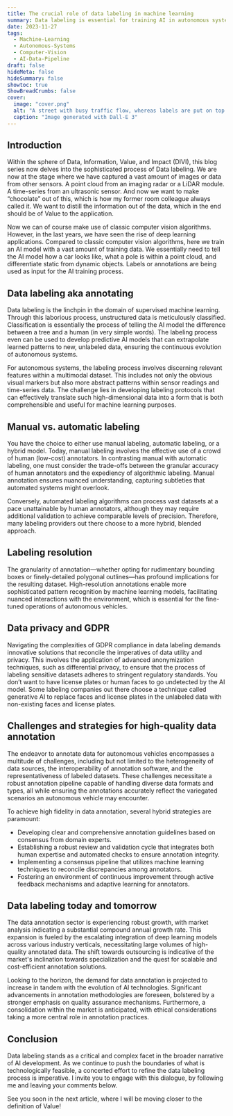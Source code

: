 ```yaml
---
title: The crucial role of data labeling in machine learning
summary: Data labeling is essential for training AI in autonomous systems, balancing manual and automated methods while addressing privacy, accuracy, and scalability challenges.
date: 2023-11-27
tags: 
  - Machine-Learning
  - Autonomous-Systems
  - Computer-Vision
  - AI-Data-Pipeline
draft: false
hideMeta: false
hideSummary: false
showtoc: true
ShowBreadCrumbs: false
cover:
  image: "cover.png"
  alt: "A street with busy traffic flow, whereas labels are put on top of the image to identify objects"
  caption: "Image generated with Dall-E 3"
---
```


## Introduction

Within the sphere of Data, Information, Value, and Impact (DIVI), this blog series now delves into the sophisticated process of Data labeling. We are now at the stage where we have captured a vast amount of images or data from other sensors. A point cloud from an imaging radar or a LiDAR module. A time-series from an ultrasonic sensor. And now we want to make “chocolate” out of this, which is how my former room colleague always called it. We want to distill the information out of the data, which in the end should be of Value to the application.

Now we can of course make use of classic computer vision algorithms. However, in the last years, we have seen the rise of deep learning applications. Compared to classic computer vision algorithms, here we train an AI model with a vast amount of training data. We essentially need to tell the AI model how a car looks like, what a pole is within a point cloud, and differentiate static from dynamic objects. Labels or annotations are being used as input for the AI training process.

## Data labeling aka annotating

Data labeling is the linchpin in the domain of supervised machine learning. Through this laborious process, unstructured data is meticulously classified. Classification is essentially the process of telling the AI model the difference between a tree and a human (in very simple words). The labeling process even can be used to develop predictive AI models that can extrapolate learned patterns to new, unlabeled data, ensuring the continuous evolution of autonomous systems.

For autonomous systems, the labeling process involves discerning relevant features within a multimodal dataset. This includes not only the obvious visual markers but also more abstract patterns within sensor readings and time-series data. The challenge lies in developing labeling protocols that can effectively translate such high-dimensional data into a form that is both comprehensible and useful for machine learning purposes.

## Manual vs. automatic labeling

You have the choice to either use manual labeling, automatic labeling, or a hybrid model. Today, manual labeling involves the effective use of a crowd of human (low-cost) annotators. In contrasting manual with automatic labeling, one must consider the trade-offs between the granular accuracy of human annotators and the expediency of algorithmic labeling. Manual annotation ensures nuanced understanding, capturing subtleties that automated systems might overlook.

Conversely, automated labeling algorithms can process vast datasets at a pace unattainable by human annotators, although they may require additional validation to achieve comparable levels of precision. Therefore, many labeling providers out there choose to a more hybrid, blended approach.

## Labeling resolution

The granularity of annotation—whether opting for rudimentary bounding boxes or finely-detailed polygonal outlines—has profound implications for the resulting dataset. High-resolution annotations enable more sophisticated pattern recognition by machine learning models, facilitating nuanced interactions with the environment, which is essential for the fine-tuned operations of autonomous vehicles.

## Data privacy and GDPR

Navigating the complexities of GDPR compliance in data labeling demands innovative solutions that reconcile the imperatives of data utility and privacy. This involves the application of advanced anonymization techniques, such as differential privacy, to ensure that the process of labeling sensitive datasets adheres to stringent regulatory standards. You don’t want to have license plates or human faces to go undetected by the AI model. Some labeling companies out there choose a technique called generative AI to replace faces and license plates in the unlabeled data with non-existing faces and license plates.

## Challenges and strategies for high-quality data annotation

The endeavor to annotate data for autonomous vehicles encompasses a multitude of challenges, including but not limited to the heterogeneity of data sources, the interoperability of annotation software, and the representativeness of labeled datasets. These challenges necessitate a robust annotation pipeline capable of handling diverse data formats and types, all while ensuring the annotations accurately reflect the variegated scenarios an autonomous vehicle may encounter.

To achieve high fidelity in data annotation, several hybrid strategies are paramount:

- Developing clear and comprehensive annotation guidelines based on consensus from domain experts.
- Establishing a robust review and validation cycle that integrates both human expertise and automated checks to ensure annotation integrity.
- Implementing a consensus pipeline that utilizes machine learning techniques to reconcile discrepancies among annotators.
- Fostering an environment of continuous improvement through active feedback mechanisms and adaptive learning for annotators.

## Data labeling today and tomorrow

The data annotation sector is experiencing robust growth, with market analysis indicating a substantial compound annual growth rate. This expansion is fueled by the escalating integration of deep learning models across various industry verticals, necessitating large volumes of high-quality annotated data. The shift towards outsourcing is indicative of the market's inclination towards specialization and the quest for scalable and cost-efficient annotation solutions.

Looking to the horizon, the demand for data annotation is projected to increase in tandem with the evolution of AI technologies. Significant advancements in annotation methodologies are foreseen, bolstered by a stronger emphasis on quality assurance mechanisms. Furthermore, a consolidation within the market is anticipated, with ethical considerations taking a more central role in annotation practices.

## Conclusion

Data labeling stands as a critical and complex facet in the broader narrative of AI development. As we continue to push the boundaries of what is technologically feasible, a concerted effort to refine the data labeling process is imperative. I invite you to engage with this dialogue, by following me and leaving your comments below.

See you soon in the next article, where I will be moving closer to the definition of Value!

